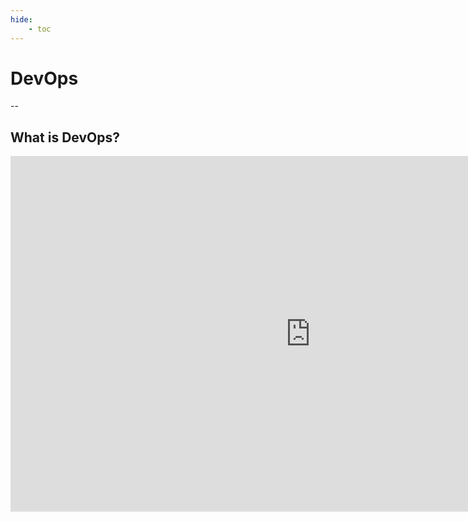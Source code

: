 ```yaml
---
hide:
    - toc
---
```


# DevOps
--

## What is DevOps?

<iframe src="https://docs.google.com/presentation/d/e/2PACX-1vQlqC0M84TavnPxEZvuuXmeb0T2jyV9z_aR66wOfge-TOg3UMX1gkECWj_VqqZHBQkNatSo35Yjg3pH/pubembed?start=false&loop=false&delayms=3000" frameborder="0" width="960" height="569" allowfullscreen="true" mozallowfullscreen="true" webkitallowfullscreen="true"></iframe>
